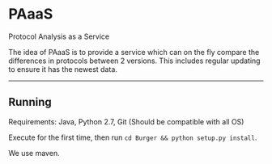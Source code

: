 PAaaS
===================
Protocol Analysis as a Service

The idea of PAaaS is to provide a service which can on the fly compare the differences in protocols between 2 versions. This includes regular updating to ensure it has the newest data.

----------


Running
-------------

Requirements: Java, Python 2.7, Git
(Should be compatible with all OS)

Execute for the first time, then run `cd Burger && python setup.py install`.

We use maven.